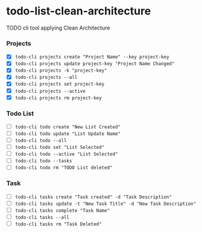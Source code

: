 # todo-list-clean-architecture
TODO cli tool applying Clean Architecture

### Projects
- [x] `todo-cli projects create "Project Name" --key project-key`
- [x] `todo-cli projects update project-key "Project Name Changed"`
- [x] `todo-cli projects -k "project-key"`
- [x] `todo-cli projects --all`
- [x] `todo-cli projects set project-key`
- [x] `todo-cli projects --active`
- [x] `todo-cli projects rm project-key`

### Todo List
- [ ] `todo-cli todo create "New List Created"`
- [ ] `todo-cli todo update "List Update Name"`
- [ ] `todo-cli todo --all`
- [ ] `todo-cli todo set "List Selected"`
- [ ] `todo-cli todo --active "List Selected"`
- [ ] `todo-cli todo --tasks`
- [ ] `todo-cli todo rm "TODO List deleted"`

### Task
- [ ] `todo-cli tasks create "Task created" -d "Task Description"`
- [ ] `todo-cli tasks update -t "New Task Title" -d "New Task Description"`
- [ ] `todo-cli tasks complete "Task Name"`
- [ ] `todo-cli tasks --all` 
- [ ] `todo-cli tasks rm "Task Deleted"`

